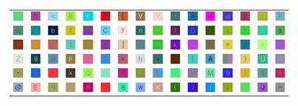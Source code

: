 <table>
<tr>
<td><img src="2C.gif"></td>
<td><img src="4E.gif"></td>
<td><img src="3C.gif"></td>
<td><img src="42.gif"></td>
<td><img src="63.gif"></td>
<td><img src="27.gif"></td>
<td><img src="5B.gif"></td>
<td><img src="56.gif"></td>
<td><img src="59.gif"></td>
<td><img src="74.gif"></td>
<td><img src="5E.gif"></td>
<td><img src="34.gif"></td>
<td><img src="64.gif"></td>
<td><img src="33.gif"></td>
<td><img src="4F.gif"></td>
<td><img src="50.gif"></td>
</tr>
<tr>
<td><img src="25.gif"></td>
<td><img src="65.gif"></td>
<td><img src="62.gif"></td>
<td><img src="54.gif"></td>
<td><img src="gr3.gif"></td>
<td><img src="43.gif"></td>
<td><img src="79.gif"></td>
<td><img src="6F.gif"></td>
<td><img src="72.gif"></td>
<td><img src="21.gif"></td>
<td><img src="44.gif"></td>
<td><img src="66.gif"></td>
<td><img src="69.gif"></td>
<td><img src="60.gif"></td>
<td><img src="35.gif"></td>
<td><img src="26.gif"></td>
</tr>
<tr>
<td><img src="31.gif"></td>
<td><img src="32.gif"></td>
<td><img src="47.gif"></td>
<td><img src="3A.gif"></td>
<td><img src="30.gif"></td>
<td><img src="7B.gif"></td>
<td><img src="5D.gif"></td>
<td><img src="3E.gif"></td>
<td><img src="6D.gif"></td>
<td><img src="6B.gif"></td>
<td><img src="75.gif"></td>
<td><img src="53.gif"></td>
<td><img src="3D.gif"></td>
<td><img src="73.gif"></td>
<td><img src="2E.gif"></td>
<td><img src="37.gif"></td>
</tr>
<tr>
<td><img src="5A.gif"></td>
<td><img src="67.gif"></td>
<td><img src="48.gif"></td>
<td><img src="70.gif"></td>
<td><img src="7A.gif"></td>
<td><img src="23.gif"></td>
<td><img src="76.gif"></td>
<td><img src="68.gif"></td>
<td><img src="2B.gif"></td>
<td><img src="58.gif"></td>
<td><img src="7C.gif"></td>
<td><img src="41.gif"></td>
<td><img src="gr1.gif"></td>
<td><img src="29.gif"></td>
<td><img src="55.gif"></td>
<td><img src="57.gif"></td>
</tr>
<tr>
<td><img src="2A.gif"></td>
<td><img src="49.gif"></td>
<td><img src="22.gif"></td>
<td><img src="78.gif"></td>
<td><img src="51.gif"></td>
<td><img src="52.gif"></td>
<td><img src="2F.gif"></td>
<td><img src="46.gif"></td>
<td><img src="4C.gif"></td>
<td><img src="5F.gif"></td>
<td><img src="36.gif"></td>
<td><img src="4D.gif"></td>
<td><img src="39.gif"></td>
<td><img src="7D.gif"></td>
<td><img src="24.gif"></td>
<td><img src="61.gif"></td>
</tr>
<tr>
<td><img src="40.gif"></td>
<td><img src="45.gif"></td>
<td><img src="71.gif"></td>
<td><img src="6C.gif"></td>
<td><img src="6E.gif"></td>
<td><img src="2D.gif"></td>
<td><img src="38.gif"></td>
<td><img src="77.gif"></td>
<td><img src="4B.gif"></td>
<td><img src="28.gif"></td>
<td><img src="3F.gif"></td>
<td><img src="6A.gif"></td>
<td><img src="3B.gif"></td>
<td><img src="gr2.gif"></td>
<td><img src="4A.gif"></td>
<td><img src="7E.gif"></td>
</tr>
</table>
